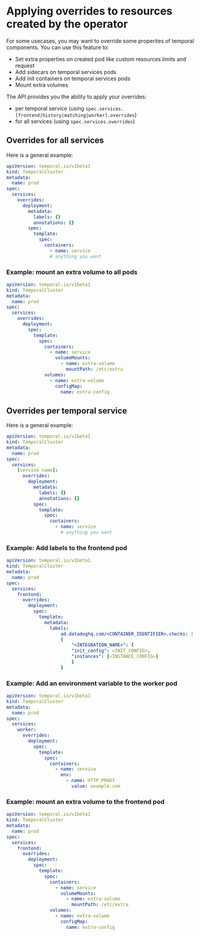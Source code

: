 # Applying overrides to resources created by the operator

For some usecases, you may want to override some properites of temporal components. You can use this feature to:

- Set extra properties on created pod like custom resources limits and request
- Add sidecars on temporal services pods
- Add init containers on temporal services pods
- Mount extra volumes 

The API provides you the ability to apply your overrides:

- per temporal service (using `spec.services.[frontend|history|matching|worker].overrides`)
- for all services (using `spec.services.overrides`)


## Overrides for all services

Here is a general example:

```yaml
apiVersion: temporal.io/v1beta1
kind: TemporalCluster
metadata:
  name: prod
spec:
  services:
    overrides:
      deployment:
        metadata:
          labels: {}
          annotations: {}
        spec:
          template:
            spec:
              containers:
                - name: service
                # anything you want 
```

### Example: mount an extra volume to all pods

```yaml
apiVersion: temporal.io/v1beta1
kind: TemporalCluster
metadata:
  name: prod
spec:
  services:
    overrides:
      deployment:
        spec:
          template:
            spec:
              containers:
                - name: service
                  volumeMounts:
                    - name: extra-volume
                      mountPath: /etc/extra
              volumes:
                - name: extra-volume
                  configMap:
                    name: extra-config
```

## Overrides per temporal service

Here is a general example:

```yaml
apiVersion: temporal.io/v1beta1
kind: TemporalCluster
metadata:
  name: prod
spec:
  services:
    [service name]:
      overrides:
        deployment:
          metadata:
            labels: {}
            annotations: {}
          spec:
            template:
              spec:
                containers:
                  - name: service
                    # anything you want 
```

### Example: Add labels to the frontend pod

```yaml
apiVersion: temporal.io/v1beta1
kind: TemporalCluster
metadata:
  name: prod
spec:
  services:
    frontend:
      overrides:
        deployment:
          spec:
            template:
              metadata:
                labels:
                    ad.datadoghq.com/<CONTAINER_IDENTIFIER>.checks: |
                    {
                        "<INTEGRATION_NAME>": {
                        "init_config": <INIT_CONFIG>,
                        "instances": [<INSTANCE_CONFIG>]
                        }
                    }
```

### Example: Add an environment variable to the worker pod

```yaml
apiVersion: temporal.io/v1beta1
kind: TemporalCluster
metadata:
  name: prod
spec:
  services:
    worker:
      overrides:
        deployment:
          spec:
            template:
              spec:
                containers:
                  - name: service
                    env:
                      - name: HTTP_PROXY
                        value: example.com
```

### Example: mount an extra volume to the frontend pod

```yaml
apiVersion: temporal.io/v1beta1
kind: TemporalCluster
metadata:
  name: prod
spec:
  services:
    frontend:
      overrides:
        deployment:
          spec:
            template:
              spec:
                containers:
                  - name: service
                    volumeMounts:
                      - name: extra-volume
                        mountPath: /etc/extra
                volumes:
                  - name: extra-volume
                    configMap:
                      name: extra-config
```